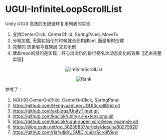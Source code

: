 # UGUI-InfiniteLoopScrollList
Unity UGUI 高效的无限循环复用列表的实现
1. 支持CenterClick, CenterChild, SpringPanel, MoveTo
2. 分帧加载, 无需初始化的时候就全部构建cell,而是用时创建
3. 完整的 热更层与框架层 交互示例
4. 建此repo的目的是实现：开心消消乐的排行榜名次动态变化的效果【还未完整实现】

<p align="center" >
<img src="https://github.com/kaclok/Unity-UGUI-InfiniteScrolList/blob/master/Gifs/gif.gif" alt="InfiniteScrolList" title="InfiniteScrolList view">
</p>

<p align="center" >
<img src="https://github.com/kaclok/Unity-UGUI-InfiniteScrolList/blob/master/Gifs/rank.gif" alt="Rank" title="Rank view">
</p>

参考了：
1. NGUI的 CenterOnChild, CenterOnClick, SpringPanel
2. https://github.com/HengyuanLee/UGUIScrollGrid.git
3. https://github.com/akbiggs/UnityTimer.git
4. https://github.com/kaclok/unity-ui-extensions.git
5. https://github.com/kaclok/ugui-super-scrollview-example.git
6. https://blog.csdn.net/qq_30259857/article/details/80275920
7. https://github.com/rlafydid/UGUICircularScrollView

